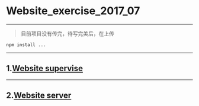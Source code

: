 # Website_exercise_2017_07
****

> 目前项目没有传完，待写完美后，在上传

`npm install ...`
*****
## 1.[Website supervise](https://github.com/SpiritLing/Website_exercise_2017_07/tree/master/Website_supervise)
******
## 2.[Website server](https://github.com/SpiritLing/Website_exercise_2017_07/tree/master/Website_server)
